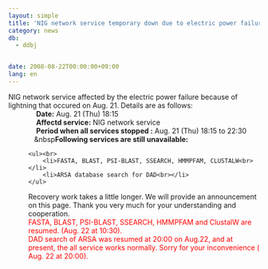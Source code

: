 ```yaml
---
layout: simple
title: 'NIG network service temporary down due to electric power failure.'
category: news
db:
  - ddbj


date: 2008-08-22T00:00:00+09:00
lang: en
---
```


<html>NIG network service affected by the electric power failure because of lightning that occured on Aug. 21. Details are as follows:<dd>    <b>Date:</b> Aug. 21 (Thu) 18:15
<dd>    <b>Affectd service:</b> NIG network service
<dd>    <b>Period when all services stopped :</b> Aug. 21 (Thu) 18:15 to 22:30
<dd>   &amp;nbsp<b>Following services are still unavailable:</b><br>

    <ul><br>
        <li>FASTA, BLAST, PSI-BLAST, SSEARCH, HMMPFAM, CLUSTALW<br></li>
        <li>ARSA database search for DAD<br></li>
    </ul>
<dd>Recovery work takes a little longer. We will provide an announcement on this page. Thank you very much for your understanding and cooperation.
<dd>
    <font color="#ff0000">
<dd>FASTA, BLAST, PSI-BLAST, SSEARCH, HMMPFAM and ClustalW are resumed. (Aug. 22 at 10:30).</dd>
</font>
<dd>
    <font color="#ff0000">DAD search of ARSA was resumed at 20:00 on Aug.22, and at present, the all service works normally. Sorry for your inconvenience ( Aug. 22 at 20:00).</font>
</dd>
</dd>
</dd>
</dd>
</dd>
</dd>
</dd>
</html>
